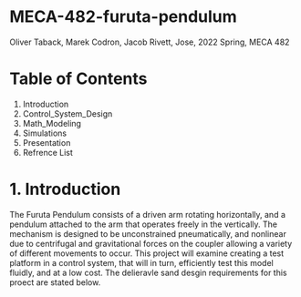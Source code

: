 # MECA-482-furuta-pendulum
Oliver Taback, Marek Codron, Jacob Rivett, Jose, 2022 Spring, MECA 482


# Table of Contents
  1. Introduction
  2. Control_System_Design
  3. Math_Modeling
  4. Simulations
  5. Presentation
  6. Refrence List 

# 1. Introduction 
The Furuta Pendulum consists of a driven arm rotating horizontally, and a pendulum attached to the arm that operates freely in the vertically. The mechanism is designed to be unconstrained pneumatically, and nonlinear due to centrifugal and gravitational forces on the coupler allowing a variety of different movements to occur. This project will examine creating a test platform in a control system, that will in turn, efficiently test this model fluidly, and at a low cost. The delieravle sand desgin requirements for this proect are stated below.

